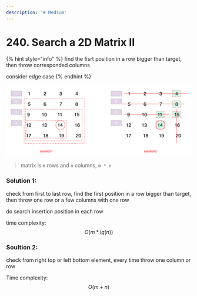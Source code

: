 ```yaml
---
description: '# Medium'
---
```


# 240. Search a 2D Matrix II

{% hint style="info" %}
find the fisrt position in a row bigger than target, then throw corresponded columns

consider edge case
{% endhint %}

![](../.gitbook/assets/wechatimg630.png)

> matrix is `m` rows and `n` columns, `m * n`

### Solution 1:

check from first to last row, find the first position in a row bigger than target, then throw one row or a few columns with one row

do search insertion position in each row

time complexity: $$O(m*lg(n))$$ 

### Soultion 2:

check from right top or left bottom element, every time throw one column or row

Time complexity: $$O(m+n)$$ 



